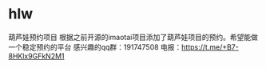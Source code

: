 # hlw
葫芦娃预约项目
根据之前开源的imaotai项目添加了葫芦娃项目的预约。希望能做一个稳定预约的平台
感兴趣的qq群：191747508
电报：https://t.me/+B7-8HKlx9GFkN2M1
